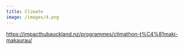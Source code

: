 ```yaml
---
title: Climate
image: /images/4.png
---
```

<https://impacthubauckland.nz/programmes/climathon-t%C4%81maki-makaurau/>